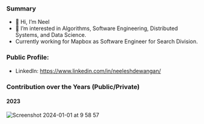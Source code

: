 ### Summary
- 👋 Hi, I’m Neel
- 👀 I’m interested in Algorithms, Software Engineering, Distributed Systems, and Data Science.
- Currently working for Mapbox as Software Engineer for Search Division.

### Public Profile:
- LinkedIn: https://www.linkedin.com/in/neeleshdewangan/

### Contribution over the Years (Public/Private)
#### 2023
![Screenshot 2024-01-01 at 9 58 57](https://github.com/neel783d/neel783d/assets/9949713/05da49ef-6288-434f-b715-62e4c6a021a4)
